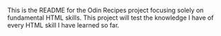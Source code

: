 This is the README for the Odin Recipes project focusing solely on fundamental HTML skills. This project will test the knowledge I have of every HTML skill I have learned so far.
